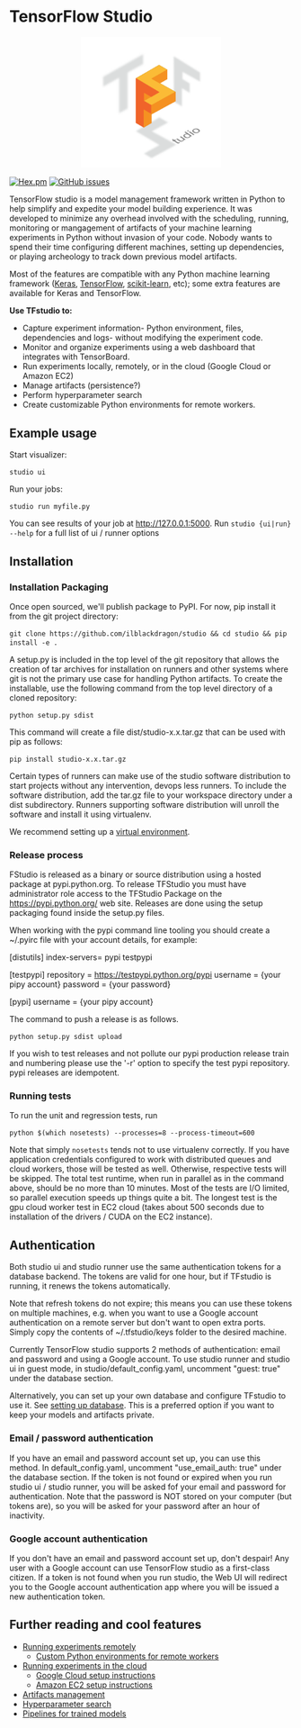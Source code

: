 # TensorFlow Studio
<p align="center">
  <img src="logo.png" width="250"/>
</p>

[![Hex.pm](https://img.shields.io/hexpm/l/plug.svg)](https://github.com/ilblackdragon/studio/blob/master/LICENSE)
[![GitHub issues](https://img.shields.io/github/issues/badges/shields.svg)](https://github.com/ilblackdragon/studio/issues)

TensorFlow studio is a model management framework written in Python to help simplify and expedite your model building experience. It was developed to minimize any overhead involved with the scheduling, running, monitoring or mangagement of artifacts of your machine learning experiments in Python without invasion of your code. Nobody wants to spend their time configuring different machines, setting up dependencies, or playing archeology to track down previous model artifacts. 

Most of the features are compatible with any Python machine learning framework ([Keras](https://github.com/fchollet/keras), [TensorFlow](https://github.com/tensorflow/tensorflow), [scikit-learn](https://github.com/scikit-learn/scikit-learn), etc); some extra features are available for Keras and TensorFlow.

**Use TFstudio to:** 
* Capture experiment information- Python environment, files, dependencies and logs- without modifying the experiment code.
* Monitor and organize experiments using a web dashboard that integrates with TensorBoard.
* Run experiments locally, remotely, or in the cloud (Google Cloud or Amazon EC2)
* Manage artifacts (persistence?)
* Perform hyperparameter search
* Create customizable Python environments for remote workers.
    

## Example usage

Start visualizer:

    studio ui

Run your jobs:

    studio run myfile.py

You can see results of your job at http://127.0.0.1:5000. 
Run `studio {ui|run} --help` for a full list of ui / runner options


## Installation
### Installation Packaging
Once open sourced, we'll publish package to PyPI. For now, pip install it from the git project directory:

    git clone https://github.com/ilblackdragon/studio && cd studio && pip install -e .

A setup.py is included in the top level of the git repository that allows the creation of tar archives for installation on runners and other systems where git is not the primary use case for handling Python artifacts.  To create the installable, use the following command from the top level directory of a cloned repository:

    python setup.py sdist

This command will create a file dist/studio-x.x.tar.gz that can be used with pip as follows:

    pip install studio-x.x.tar.gz

Certain types of runners can make use of the studio software distribution to start projects without any intervention, devops less runners.  To include the software distribution, add the tar.gz file to your workspace directory under a dist subdirectory.  Runners supporting software distribution will unroll the software and install it using virtualenv.

We recommend setting up a [virtual environment](https://github.com/pypa/virtualenv).

### Release process

FStudio is released as a binary or source distribution using a hosted package at pypi.python.org. To release TFStudio you must have administrator role access to the TFStudio Package on the https://pypi.python.org/ web site.  Releases are done using the setup packaging found inside the setup.py files.

When working with the pypi command line tooling you should create a ~/.pyirc file with your account details, for example:

[distutils]
index-servers=
    pypi
    testpypi

[testpypi]
repository = https://testpypi.python.org/pypi
username = {your pipy account}
password = {your password}

[pypi]
username = {your pipy account}

The command to push a release is as follows.

    python setup.py sdist upload

If you wish to test releases and not pollute our pypi production release train and numbering please use the '-r' option to specify the test pypi repository.  pypi releases are idempotent.

### Running tests
To run the unit and regression tests, run 

    python $(which nosetests) --processes=8 --process-timeout=600

Note that simply `nosetests` tends not to use virtualenv correctly. If you have application credentials configured 
to work with distributed queues and cloud workers, those will be tested as well. Otherwise, respective tests will be skipped. The total test runtime, when run in parallel 
as in the command above, should be no more than 10 minutes. Most of the tests are I/O limited, so parallel execution speeds up things quite a bit. The longest test is the
gpu cloud worker test in EC2 cloud (takes about 500 seconds due to installation of the drivers / CUDA on the EC2 instance).

## Authentication 
Both studio ui and studio runner use the same authentication tokens for a database backend. The tokens are valid for one hour, 
but if TFstudio is running, it renews the tokens automatically. 

Note that refresh tokens do not expire; this means you can use these tokens on multiple machines, e.g. when you want to use a Google account authentication on a remote server but don't want to open extra ports. Simply copy the contents of ~/.tfstudio/keys folder to the desired machine.

Currently TensorFlow studio supports 2 methods of authentication: email and password and using a Google account.
To use studio runner and studio ui in guest mode, in studio/default_config.yaml, uncomment "guest: true" under the database section.

Alternatively, you can set up your own database and configure TFstudio to use it. See [setting up database](docs/setup_database.md). This is a preferred option if you want to keep your models and artifacts private. 


### Email / password authentication
If you have an email and password account set up, you can use this method. In default_config.yaml, uncomment "use_email_auth: true" 
under the database section. If the token is not found or expired when you run studio ui / studio runner, you will be asked fof your email and password for authentication. Note that the password is NOT stored on your computer (but tokens are), 
so you will be asked for your password after an hour of inactivity. 

### Google account authentication
If you don't have an email and password account set up, don't despair! Any user with a Google account can use TensorFlow studio as a 
first-class citizen. If a token is not found when you run studio, the Web UI will redirect you to the Google account authentication app where you will be issued a new authentication token.

## Further reading and cool features
* [Running experiments remotely](docs/remote_worker.md)
   * [Custom Python environments for remote workers](docs/customenv.md)
* [Running experiments in the cloud](docs/cloud.md)
   * [Google Cloud setup instructions](docs/gcloud_setup.md)
   * [Amazon EC2 setup instructions](docs/ec2_setup.md)
* [Artifacts management](docs/artifacts.md)
* [Hyperparameter search](docs/hyperparams.md)
* [Pipelines for trained models](docs/model_pipelines.md)


